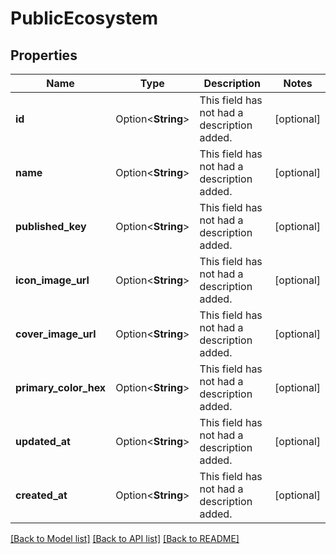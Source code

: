 # PublicEcosystem

## Properties

Name | Type | Description | Notes
------------ | ------------- | ------------- | -------------
**id** | Option<**String**> | This field has not had a description added. | [optional]
**name** | Option<**String**> | This field has not had a description added. | [optional]
**published_key** | Option<**String**> | This field has not had a description added. | [optional]
**icon_image_url** | Option<**String**> | This field has not had a description added. | [optional]
**cover_image_url** | Option<**String**> | This field has not had a description added. | [optional]
**primary_color_hex** | Option<**String**> | This field has not had a description added. | [optional]
**updated_at** | Option<**String**> | This field has not had a description added. | [optional]
**created_at** | Option<**String**> | This field has not had a description added. | [optional]

[[Back to Model list]](../README.md#documentation-for-models) [[Back to API list]](../README.md#documentation-for-api-endpoints) [[Back to README]](../README.md)



